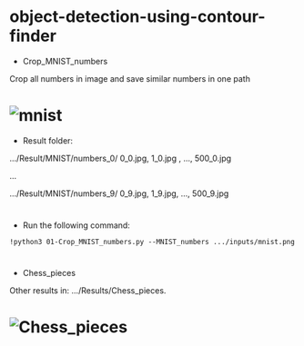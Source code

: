 # object-detection-using-contour-finder

- Crop_MNIST_numbers

Crop all numbers in image and save similar numbers in one path

# ![mnist](https://github.com/n-ebrahimian/object-detection-using-contour_finder/blob/main/01Crop_MNIST_numbers/inputs/mnist.png)

- Result folder:

 .../Result/MNIST/numbers_0/ 0_0.jpg, 1_0.jpg , ..., 500_0.jpg
 
 ...

 .../Result/MNIST/numbers_9/ 0_9.jpg, 1_9.jpg, ..., 500_9.jpg       
                         
#

- Run the following command:

```
!python3 01-Crop_MNIST_numbers.py --MNIST_numbers .../inputs/mnist.png

```

#

- Chess_pieces

Other results in: .../Results/Chess_pieces.

# ![Chess_pieces](https://github.com/n-ebrahimian/object-detection-using-contour_finder/blob/main/02chess_pieces/Results/Chess_pieces/1.jpg)
